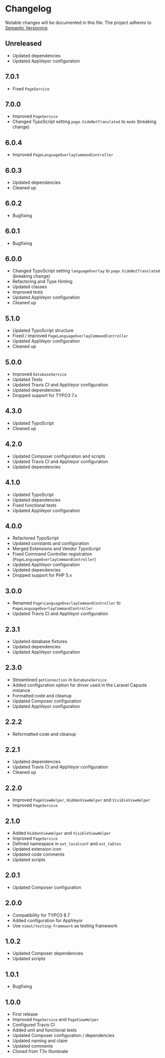 Changelog
=========

Notable changes will be documented in this file. The project adheres to [Semantic Versioning].

Unreleased
----------

* Updated dependencies
* Updated AppVeyor configuration

7.0.1
-----

* Fixed `PageService`

7.0.0
-----

* Improved `PageService`
* Changed TypoScript setting `page.hideNotTranslated` to `mode` (breaking change)

6.0.4
-----

* Improved `PageLanguageOverlayCommandController`

6.0.3
-----

* Updated dependencies
* Cleaned up

6.0.2
-----

* Bugfixing

6.0.1
-----

* Bugfixing

6.0.0
-----

* Changed TypoScript setting `languageOverlay` to `page.hideNotTranslated` (breaking change)
* Refactoring and Type Hinting
* Updated classes
* Improved tests
* Updated AppVeyor configuration
* Cleaned up

5.1.0
-----

* Updated TypoScript structure
* Fixed / improved `PageLanguageOverlayCommandController`
* Updated AppVeyor configuration
* Cleaned up

5.0.0
-----

* Improved `DatabaseService`
* Updated Tests
* Updated Travis CI and AppVeyor configuration
* Updated dependencies
* Dropped support for TYPO3 7.x

4.3.0
-----

* Updated TypoScript
* Cleaned up

4.2.0
-----

* Updated Composer configuration and scripts
* Updated Travis CI and AppVeyor configuration
* Updated dependencies

4.1.0
-----

* Updated TypoScript
* Updated dependencies
* Fixed functional tests
* Updated AppVeyor configuration

4.0.0
-----

* Refactored TypoScript
* Updated constants and configuration
* Merged Extensions and Vendor TypoScript
* Fixed Command Controller registration (`PageLanguageOverlayCommandController`)
* Updated AppVeyor configuration
* Updated dependencies
* Dropped support for PHP 5.x

3.0.0
-----

* Renamed `Page\LanguageOverlayCommandController` to `PageLanguageOverlayCommandController`
* Updated Travis CI and AppVeyor configuration

2.3.1
-----

* Updated database fixtures
* Updated dependencies
* Updated AppVeyor configuration

2.3.0
-----

* Streamlined `getConnection` in `DatabaseService`
* Added configuration option for driver used in the Laravel Capsule instance
* Formatted code and cleanup
* Updated Composer configuration
* Updated AppVeyor configuration

2.2.2
-----

* Reformatted code and cleanup

2.2.1
-----

* Updated dependencies
* Updated Travis CI and AppVeyor configuration
* Cleaned up

2.2.0
-----

* Improved `PageViewHelper`, `HiddenViewHelper` and `VisibleViewHelper`
* Improved `PageService`

2.1.0
-----

* Added `HiddenViewHelper` and `VisibleViewHelper`
* Improved `PageService`
* Defined namespace in `ext_localconf` and `ext_tables`
* Updated extension icon
* Updated code comments
* Updated scripts

2.0.1
-----

* Updated Composer configuration

2.0.0
-----

* Compatibility for TYPO3 8.7
* Added configuration for AppVeyor
* Use `nimut/testing-framework` as testing framework

1.0.2
-----

* Updated Composer dependencies
* Updated scripts

1.0.1
-----

* Bugfixing

1.0.0
-----

* First release
* Improved `PageService` and `PageViewHelper`
* Configured Travis CI
* Added unit and functional tests
* Updated Composer configuration / dependencies
* Updated naming and claim
* Updated comments
* Cloned from T3v Illuminate

[Semantic Versioning]: http://semver.org "Semantic Versioning"